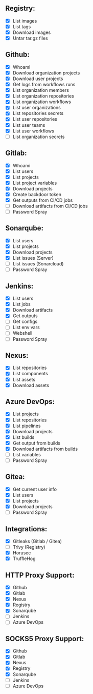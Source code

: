 ## Registry:
* [x] List images
* [x] List tags
* [x] Download images
* [x] Untar tar.gz files

## Github:
* [x] Whoami
* [x] Download organization projects
* [x] Download user projects
* [x] Get logs from workflows runs
* [x] List organization members
* [x] List organization repositories
* [x] List organization workflows
* [x] List user organizations
* [x] List repositories secrets
* [x] List user repositories 
* [x] List user teams
* [x] List user workflows 
* [ ] List organization secrets

## Gitlab:
* [x] Whoami
* [x] List users
* [x] List projects
* [x] List project variables
* [x] Download projects
* [x] Create backdoor token
* [x] Get outputs from CI/CD jobs
* [ ] Download artifacts from CI/CD jobs
* [ ] Password Spray

## Sonarqube:
* [x] List users
* [x] List projects
* [x] Download projects
* [x] List issues (Server)
* [ ] List issues (Sonarcloud)
* [ ] Password Spray
  
## Jenkins:
* [x] List users
* [x] List jobs
* [x] Download artifacts
* [x] Get outputs
* [ ] Get configs
* [ ] List env vars
* [ ] Webshell
* [ ] Password Spray
  
## Nexus:
* [x] List repositories
* [x] List components
* [x] List assets
* [x] Download assets

## Azure DevOps:
* [x] List projects
* [x] List repositories
* [x] List pipelines
* [x] Download projects
* [x] List builds
* [x] Get output from builds
* [x] Download artifacts from builds
* [ ] List variables
* [ ] Password Spray
  
## Gitea:
* [x] Get current user info
* [x] List users
* [x] List projects
* [x] Download projects
* [ ] Password Spray

## Integrations:
* [x] Gitleaks (Gitlab / Gitea)
* [ ] Trivy (Registry)
* [x] Horusec
* [x] TruffleHog

## HTTP Proxy Support:
* [x] Github
* [x] Gitlab
* [x] Nexus
* [x] Registry
* [x] Sonarqube
* [ ] Jenkins
* [ ] Azure DevOps

## SOCKS5 Proxy Support:
* [x] Github
* [x] Gitlab
* [x] Nexus
* [x] Registry
* [x] Sonarqube
* [ ] Jenkins
* [ ] Azure DevOps